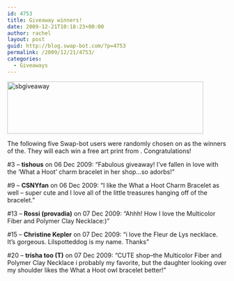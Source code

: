 ```yaml
---
id: 4753
title: Giveaway winners!
date: 2009-12-21T10:18:23+00:00
author: rachel
layout: post
guid: http://blog.swap-bot.com/?p=4753
permalink: /2009/12/21/4753/
categories:
  - Giveaways
---
```

<img src="http://blog.swap-bot.com/wp-content/uploads/2009/12/sbgiveaway.jpg" alt="sbgiveaway" title="sbgiveaway" width="450" height="120" class="aligncenter size-full wp-image-4687" srcset="http://blog.swap-bot.com/wp-content/uploads/2009/12/sbgiveaway-300x80.jpg 300w, http://blog.swap-bot.com/wp-content/uploads/2009/12/sbgiveaway.jpg 450w" sizes="(max-width: 450px) 100vw, 450px" />

The following five Swap-bot users were randomly chosen on as the winners of the. They will each win a free art print from . Congratulations!

#3 &#8211; **tishous** on 06 Dec 2009: &#8220;Fabulous giveaway! I’ve fallen in love with the ‘What a Hoot’ charm bracelet in her shop…so adorbs!&#8221;

#9 &#8211; **CSNYfan** on 06 Dec 2009: &#8220;I like the What a Hoot Charm Bracelet as well – super cute and I love all of the little treasures hanging off of the bracelet.&#8221;

#13 &#8211; **Rossi (provadia)** on 07 Dec 2009: &#8220;Ahhh! How I love the Multicolor Fiber and Polymer Clay Necklace:)&#8221;

#15 &#8211; **Christine Kepler** on 07 Dec 2009: &#8220;i love the Fleur de Lys necklace. It’s gorgeous. Lilspotteddog is my name. Thanks&#8221;

#20 &#8211; **trisha too (T)** on 07 Dec 2009: &#8220;CUTE shop–the Multicolor Fiber and Polymer Clay Necklace i probably my favorite, but the daughter looking over my shoulder likes the What a Hoot owl bracelet better!&#8221;